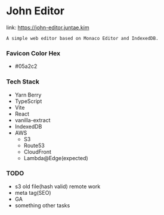 # John Editor

link: <https://john-editor.juntae.kim>

```
A simple web editor based on Monaco Editor and IndexedDB.
```

### Favicon Color Hex

- #05a2c2

### Tech Stack

- Yarn Berry
- TypeScript
- Vite
- React
- vanilla-extract
- IndexedDB
- AWS
  - S3
  - Route53
  - CloudFront
  - Lambda@Edge(expected)

### TODO

- s3 old file(hash valid) remote work
- meta tag(SEO)
- GA
- something other tasks
